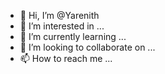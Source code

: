 - 👋 Hi, I’m @Yarenith
- 👀 I’m interested in ...
- 🌱 I’m currently learning ...
- 💞️ I’m looking to collaborate on ...
- 📫 How to reach me ...

<!---
Yarenith/Yarenith is a ✨ special ✨ repository because its `README.md` (this file) appears on your GitHub profile.
You can click the Preview link to take a look at your changes.
--->
